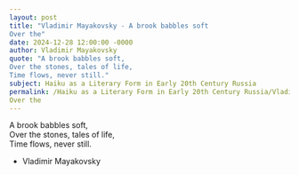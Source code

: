 ```yaml
---
layout: post
title: "Vladimir Mayakovsky - A brook babbles soft  
Over the"
date: 2024-12-28 12:00:00 -0000
author: Vladimir Mayakovsky
quote: "A brook babbles soft,  
Over the stones, tales of life,  
Time flows, never still."
subject: Haiku as a Literary Form in Early 20th Century Russia
permalink: /Haiku as a Literary Form in Early 20th Century Russia/Vladimir Mayakovsky/Vladimir Mayakovsky - A brook babbles soft  
Over the
---
```


A brook babbles soft,  
Over the stones, tales of life,  
Time flows, never still.

- Vladimir Mayakovsky
